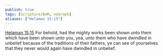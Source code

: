 ```yaml
---
publish: true
tags: [Scripture/BoM, noGraph]
aliases: ["Helaman 15:15"]
---
```

[Helaman 15:15](https://churchofjesuschrist.org/study/scriptures/bofm/hel/15?lang=eng&id=p15#p15) For behold, had the mighty works been shown unto them which have been shown unto you, yea, unto them who have dwindled in unbelief because of the traditions of their fathers, ye can see of yourselves that they never would again have dwindled in unbelief.
